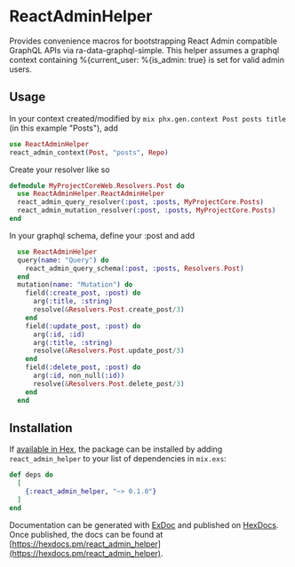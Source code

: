 # ReactAdminHelper

Provides convenience macros for bootstrapping React Admin compatible GraphQL APIs via ra-data-graphql-simple.
This helper assumes a graphql context containing %{current_user: %{is_admin: true} is set for valid admin users.

## Usage

In your context created/modified by `mix phx.gen.context Post posts title` (in this example "Posts"), add 

```elixir
use ReactAdminHelper
react_admin_context(Post, "posts", Repo)
```

Create your resolver like so

```elixir
defmodule MyProjectCoreWeb.Resolvers.Post do
  use ReactAdminHelper.ReactAdminHelper
  react_admin_query_resolver(:post, :posts, MyProjectCore.Posts)
  react_admin_mutation_resolver(:post, :posts, MyProjectCore.Posts)
end
```

In your graphql schema, define your :post and add

```elixir
  use ReactAdminHelper
  query(name: "Query") do
    react_admin_query_schema(:post, :posts, Resolvers.Post)
  end
  mutation(name: "Mutation") do
    field(:create_post, :post) do
      arg(:title, :string)
      resolve(&Resolvers.Post.create_post/3)
    end    
    field(:update_post, :post) do
      arg(:id, :id)
      arg(:title, :string)
      resolve(&Resolvers.Post.update_post/3)
    end
    field(:delete_post, :post) do
      arg(:id, non_null(:id))      
      resolve(&Resolvers.Post.delete_post/3)
    end
  end
```

## Installation

If [available in Hex](https://hex.pm/docs/publish), the package can be installed
by adding `react_admin_helper` to your list of dependencies in `mix.exs`:

```elixir
def deps do
  [
    {:react_admin_helper, "~> 0.1.0"}
  ]
end
```

Documentation can be generated with [ExDoc](https://github.com/elixir-lang/ex_doc)
and published on [HexDocs](https://hexdocs.pm). Once published, the docs can
be found at [https://hexdocs.pm/react_admin_helper](https://hexdocs.pm/react_admin_helper).

